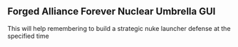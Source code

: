 ## Forged Alliance Forever Nuclear Umbrella GUI

This will help remembering to build a strategic nuke launcher defense at the specified time

